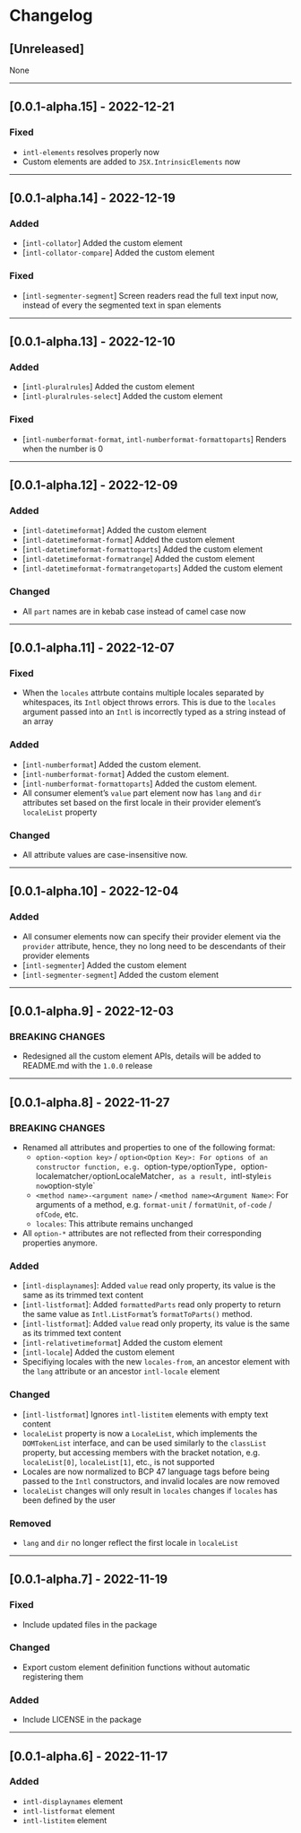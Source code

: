 # Changelog

## [Unreleased]

None

---

## [0.0.1-alpha.15] - 2022-12-21

### Fixed

- `intl-elements` resolves properly now
- Custom elements are added to `JSX.IntrinsicElements` now

---

## [0.0.1-alpha.14] - 2022-12-19

### Added

- [`intl-collator`] Added the custom element
- [`intl-collator-compare`] Added the custom element

### Fixed

- [`intl-segmenter-segment`] Screen readers read the full text input now,
  instead of every the segmented text in span elements

---

## [0.0.1-alpha.13] - 2022-12-10

### Added

- [`intl-pluralrules`] Added the custom element
- [`intl-pluralrules-select`] Added the custom element

### Fixed

- [`intl-numberformat-format`, `intl-numberformat-formattoparts`] Renders when
  the number is 0

---

## [0.0.1-alpha.12] - 2022-12-09

### Added

- [`intl-datetimeformat`] Added the custom element
- [`intl-datetimeformat-format`] Added the custom element
- [`intl-datetimeformat-formattoparts`] Added the custom element
- [`intl-datetimeformat-formatrange`] Added the custom element
- [`intl-datetimeformat-formatrangetoparts`] Added the custom element

### Changed

- All `part` names are in kebab case instead of camel case now

---

## [0.0.1-alpha.11] - 2022-12-07

### Fixed

- When the `locales` attrbute contains multiple locales separated by
  whitespaces, its `Intl` object throws errors. This is due to the `locales`
  argument passed into an `Intl` is incorrectly typed as a string instead of
  an array

### Added

- [`intl-numberformat`] Added the custom element.
- [`intl-numberformat-format`] Added the custom element.
- [`intl-numberformat-formattoparts`] Added the custom element.
- All consumer element’s `value` part element now has `lang` and `dir`
  attributes set based on the first locale in their provider element’s
  `localeList` property

### Changed

- All attribute values are case-insensitive now.

---

## [0.0.1-alpha.10] - 2022-12-04

### Added

- All consumer elements now can specify their provider element via the
  `provider` attribute, hence, they no long need to be descendants of their
  provider elements
- [`intl-segmenter`] Added the custom element
- [`intl-segmenter-segment`] Added the custom element

---

## [0.0.1-alpha.9] - 2022-12-03

### BREAKING CHANGES

- Redesigned all the custom element APIs, details will be added to README.md
  with the `1.0.0` release

---

## [0.0.1-alpha.8] - 2022-11-27

### BREAKING CHANGES

- Renamed all attributes and properties to one of the following format:
  * `option-<option key>` / `option<Option Key>: For options of an constructor
    function, e.g. `option-type` / `optionType`, `option-localematcher` /
    `optionLocaleMatcher`, as a result, `intl-style` is now `option-style`
  * `<method name>-<argument name>` / `<method name><Argument Name>`: For
    arguments of a method, e.g. `format-unit` / `formatUnit`, `of-code` /
    `ofCode`, etc.
  * `locales`: This attribute remains unchanged
- All `option-*` attributes are not reflected from their corresponding
  properties anymore.

### Added

- [`intl-displaynames`]: Added `value` read only property, its value is the same
  as its trimmed text content
- [`intl-listformat`]: Added `formattedParts` read only property to return the
  same value as `Intl.ListFormat`’s `formatToParts()` method.
- [`intl-listformat`]: Added `value` read only property, its value is the same
  as its trimmed text content
- [`intl-relativetimeformat`] Added the custom element
- [`intl-locale`] Added the custom element
- Specifiying locales with the new `locales-from`, an ancestor element with the
  `lang` attribute or an ancestor `intl-locale` element

### Changed

- [`intl-listformat`] Ignores `intl-listitem` elements with empty text content
- `localeList` property is now a `LocaleList`, which implements the
  `DOMTokenList` interface, and can be used similarly to the `classList`
  property, but accessing members with the bracket notation, e.g.
  `localeList[0]`, `localeList[1]`, etc., is not supported
- Locales are now normalized to BCP 47 language tags before being passed to the
  `Intl` constructors, and invalid locales are now removed
- `localeList` changes will only result in `locales` changes if `locales`
  has been defined by the user

### Removed

- `lang` and `dir` no longer reflect the first locale in `localeList`

---

## [0.0.1-alpha.7] - 2022-11-19

### Fixed

- Include updated files in the package

### Changed

- Export custom element definition functions without automatic registering them

### Added

- Include LICENSE in the package

---

## [0.0.1-alpha.6] - 2022-11-17

### Added

- `intl-displaynames` element
- `intl-listformat` element
- `intl-listitem` element